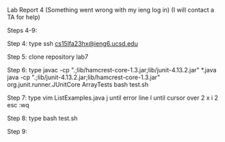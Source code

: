 Lab Report 4
(Something went wrong with my ieng log in)
(I will contact a TA for help)

Steps 4-9:

Step 4:
type 
ssh cs15lfa23hx@ieng6.ucsd.edu <Enter>

Step 5:
clone repository lab7

Step 6:
type
javac -cp ".;lib/hamcrest-core-1.3.jar;lib/junit-4.13.2.jar" *.java <Enter>
java -cp ".;lib/junit-4.13.2.jar;lib/hamcrest-core-1.3.jar" org.junit.runner.JUnitCore ArrayTests <Enter>
bash test.sh <Enter>

Step 7:
type
vim ListExamples.java
j until error line
l until cursor over 2
x
i
2
esc
:wq <Enter>

Step 8:
type
bash test.sh <Enter>

Step 9:

